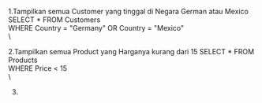 1.Tampilkan semua Customer yang tinggal di Negara German atau Mexico \
SELECT * FROM Customers\
WHERE Country = "Germany" OR Country = "Mexico"\
\

2.Tampilkan semua Product yang Harganya kurang dari 15
SELECT * FROM Products\
WHERE Price < 15\
\

3.